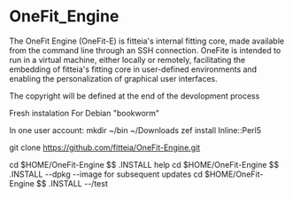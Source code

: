 # OneFit_Engine
The OneFit Engine (OneFit-E) is fitteia's internal fitting core, made available from the command line through an SSH connection. OneFite is intended to run in a virtual machine, either locally or remotely, facilitating the embedding of fitteia's fitting core in user-defined environments and enabling the personalization of graphical user interfaces.

The copyright will be defined at the end of the devolopment process

Fresh instalation
For Debian "bookworm"

In one user account:
mkdir ~/bin ~/Downloads
zef install Inline::Perl5

git clone https://github.com/fitteia/OneFit-Engine.git

cd $HOME/OneFit-Engine $$ .INSTALL help
cd $HOME/OneFit-Engine $$ .INSTALL --dpkg --image
for subsequent updates
cd $HOME/OneFit-Engine $$ .INSTALL --/test


